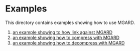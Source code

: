# Examples

This directory contains examples showing how to use MGARD.

1. [an example showing to how link against MGARD][linking]
2. [an example showing how to compress with MGARD][compression]
3. [an example showing how to decompress with MGARD][decompression]

[linking]: linking/README.md
[compression]: compression/README.md
[decompression]: decompression/README.md
